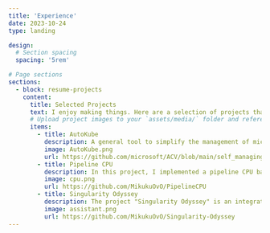```yaml
---
title: 'Experience'
date: 2023-10-24
type: landing

design:
  # Section spacing
  spacing: '5rem'

# Page sections
sections:
  - block: resume-projects
    content:
      title: Selected Projects
      text: I enjoy making things. Here are a selection of projects that I have worked on over the years.
      # Upload project images to your `assets/media/` folder and reference the filename in the `image` option
      items:
        - title: AutoKube
          description: A general tool to simplify the management of microservices in Kubernetes by leveraging a LLM-powered agent management system.
          image: AutoKube.png
          url: https://github.com/microsoft/ACV/blob/main/self_managing_systems/microservice/AutoKube/README.md
        - title: Pipeline CPU
          description: In this project, I implemented a pipeline CPU based on Verilog language under Risc-V framework.
          image: cpu.png
          url: https://github.com/MikukuOvO/PipelineCPU
        - title: Singularity Odyssey
          description: The project "Singularity Odyssey" is an integrated application that combines calendar, natural language processing, intelligent recommender, and personal memo functionalities.
          image: assistant.png
          url: https://github.com/MikukuOvO/Singularity-Odyssey      
---
```

